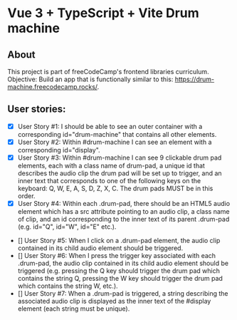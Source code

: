 # Vue 3 + TypeScript + Vite Drum machine

## About

This project is part of freeCodeCamp's frontend libraries curriculum.
Objective: Build an app that is functionally similar to this: https://drum-machine.freecodecamp.rocks/.

## User stories:

- [x] User Story #1: I should be able to see an outer container with a corresponding id="drum-machine" that contains all other elements.
- [x] User Story #2: Within #drum-machine I can see an element with a corresponding id="display".
- [x] User Story #3: Within #drum-machine I can see 9 clickable drum pad elements, each with a class name of drum-pad, a unique id that describes the audio clip the drum pad will be set up to trigger, and an inner text that corresponds to one of the following keys on the keyboard: Q, W, E, A, S, D, Z, X, C. The drum pads MUST be in this order.
- [x] User Story #4: Within each .drum-pad, there should be an HTML5 audio element which has a src attribute pointing to an audio clip, a class name of clip, and an id corresponding to the inner text of its parent .drum-pad (e.g. id="Q", id="W", id="E" etc.).
- [] User Story #5: When I click on a .drum-pad element, the audio clip contained in its child audio element should be triggered.
- [] User Story #6: When I press the trigger key associated with each .drum-pad, the audio clip contained in its child audio element should be triggered (e.g. pressing the Q key should trigger the drum pad which contains the string Q, pressing the W key should trigger the drum pad which contains the string W, etc.).
- [] User Story #7: When a .drum-pad is triggered, a string describing the associated audio clip is displayed as the inner text of the #display element (each string must be unique).
